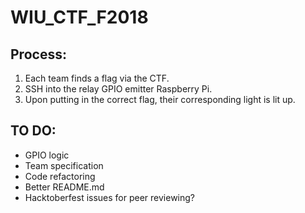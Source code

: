 # WIU_CTF_F2018


## Process:

  1. Each team finds a flag via the CTF.
  2. SSH into the relay GPIO emitter Raspberry Pi.
  3. Upon putting in the correct flag, their corresponding light is lit up.
  
## TO DO:

  - GPIO logic
  - Team specification
  - Code refactoring
  - Better README.md
  - Hacktoberfest issues for peer reviewing?
